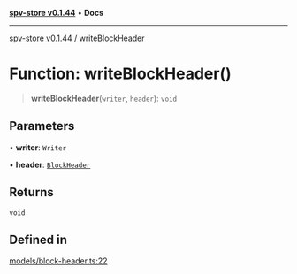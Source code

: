 [**spv-store v0.1.44**](../README.md) • **Docs**

***

[spv-store v0.1.44](../globals.md) / writeBlockHeader

# Function: writeBlockHeader()

> **writeBlockHeader**(`writer`, `header`): `void`

## Parameters

• **writer**: `Writer`

• **header**: [`BlockHeader`](../interfaces/BlockHeader.md)

## Returns

`void`

## Defined in

[models/block-header.ts:22](https://github.com/bitcoin-sv/spv-store/blob/e3a78734f6050d5b58a2dfc50b2ef9975d4564de/src/models/block-header.ts#L22)
